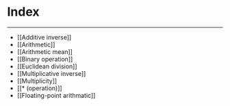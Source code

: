 # Index
---
- [[Additive inverse]]
- [[Arithmetic]]
- [[Arithmetic mean]]
- [[Binary operation]]
- [[Euclidean division]]
- [[Multiplicative inverse]]
- [[Multiplicity]]
- [[* (operation)]]
- [[Floating-point arithmatic]]